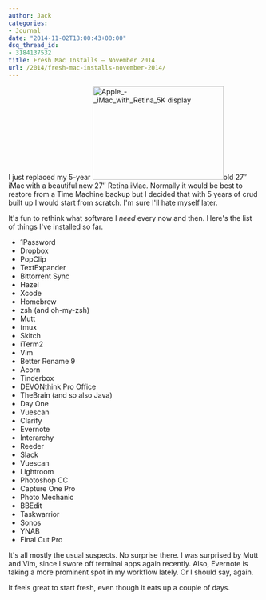 ```yaml
---
author: Jack
categories:
- Journal
date: "2014-11-02T18:00:43+00:00"
dsq_thread_id:
- 3184137532
title: Fresh Mac Installs – November 2014
url: /2014/fresh-mac-installs-november-2014/
---
```


<p class="pConcord">
  I just replaced my 5-year <img class="alignright wp-image-3874" src="/img/2014/11/Apple_-_iMac_with_Retina_5K-display.png" alt="Apple_-_iMac_with_Retina_5K display" width="262" height="187" srcset="/img/2014/11/Apple_-_iMac_with_Retina_5K-display.png 642w, /img/2014/11/Apple_-_iMac_with_Retina_5K-display-300x214.png 300w" sizes="(max-width: 262px) 100vw, 262px" />old 27&#8243; iMac with a beautiful new 27&#8243; Retina iMac. Normally it would be best to restore from a Time Machine backup but I decided that with 5 years of crud built up I would start from scratch. I'm sure I'll hate myself later.
</p>

<p class="pConcord">
  It's fun to rethink what software I <i>need</i> every now and then. Here's the list of things I've installed so far.
</p>

  * 1Password
  * Dropbox
  * PopClip
  * TextExpander
  * Bittorrent Sync
  * Hazel
  * Xcode
  * Homebrew
  * zsh (and oh-my-zsh)
  * Mutt
  * tmux
  * Skitch
  * iTerm2
  * Vim
  * Better Rename 9
  * Acorn
  * Tinderbox
  * DEVONthink Pro Office
  * TheBrain (and so also Java)
  * Day One
  * Vuescan
  * Clarify
  * Evernote
  * Interarchy
  * Reeder
  * Slack
  * Vuescan
  * Lightroom
  * Photoshop CC
  * Capture One Pro
  * Photo Mechanic
  * BBEdit
  * Taskwarrior
  * Sonos
  * YNAB
  * Final Cut Pro

It's all mostly the usual suspects. No surprise there. I was surprised by Mutt and Vim, since I swore off terminal apps again recently. Also, Evernote is taking a more prominent spot in my workflow lately. Or I should say, again.

<p class="pConcord">
  It feels great to start fresh, even though it eats up a couple of days.
</p>